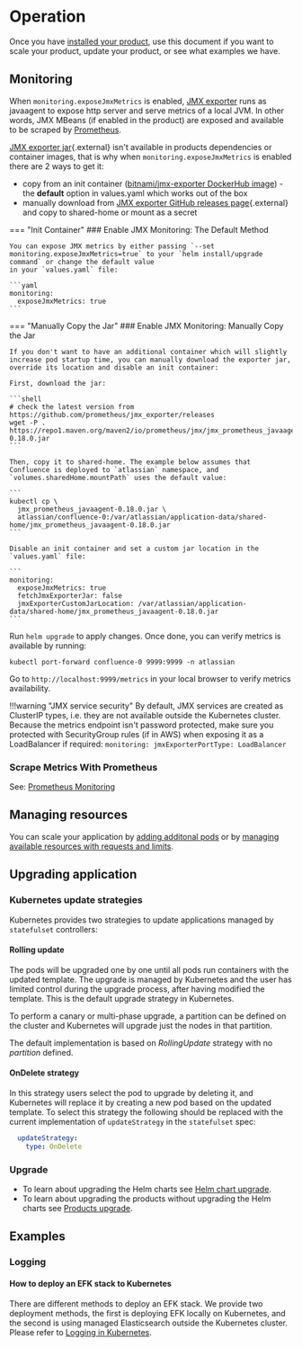 # Operation
Once you have [installed your product](../userguide/INSTALLATION.md), use this document if you want to scale your product, update your product, or see what examples we have.

## Monitoring

When `monitoring.exposeJmxMetrics` is enabled, [JMX exporter](https://github.com/prometheus/jmx_exporter) runs as javaagent to expose http server and serve metrics of a local JVM. In other words, JMX MBeans (if enabled in the product) are exposed and available to be scraped by [Prometheus](https://prometheus.io/).

[JMX exporter jar](https://github.com/prometheus/jmx_exporter){.external} isn't available in products dependencies or container images, that is why when `monitoring.exposeJmxMetrics`
is enabled there are 2 ways to get it:

* copy from an init container ([bitnami/jmx-exporter DockerHub image](https://hub.docker.com/r/bitnami/jmx-exporter)) - the **default** option in values.yaml which works out of the box
* manually download from [JMX exporter GitHub releases page](https://github.com/prometheus/jmx_exporter/tags){.external} and copy to shared-home or mount as a secret


=== "Init Container"
    ### Enable JMX Monitoring: The Default Method

    You can expose JMX metrics by either passing `--set monitoring.exposeJmxMetrics=true` to your `helm install/upgrade command` or change the default value
    in your `values.yaml` file:

    ```yaml
    monitoring:
      exposeJmxMetrics: true
    ```

=== "Manually Copy the Jar"
    ### Enable JMX Monitoring: Manually Copy the Jar

    If you don't want to have an additional container which will slightly increase pod startup time, you can manually download the exporter jar, override its location and disable an init container:

    First, download the jar:

    ```shell
    # check the latest version from https://github.com/prometheus/jmx_exporter/releases
    wget -P . https://repo1.maven.org/maven2/io/prometheus/jmx/jmx_prometheus_javaagent/0.18.0/jmx_prometheus_javaagent-0.18.0.jar
    ```

    Then, copy it to shared-home. The example below assumes that Confluence is deployed to `atlassian` namespace, and `volumes.sharedHome.mountPath` uses the default value:

    ```
    kubectl cp \
      jmx_prometheus_javaagent-0.18.0.jar \
      atlassian/confluence-0:/var/atlassian/application-data/shared-home/jmx_prometheus_javaagent-0.18.0.jar
    ```

    Disable an init container and set a custom jar location in the `values.yaml` file:

    ```
    monitoring:
      exposeJmxMetrics: true
      fetchJmxExporterJar: false
      jmxExporterCustomJarLocation: /var/atlassian/application-data/shared-home/jmx_prometheus_javaagent-0.18.0.jar
    ```

Run `helm upgrade` to apply changes. Once done, you can verify metrics is available by running:

```
kubectl port-forward confluence-0 9999:9999 -n atlassian 
``` 

Go to `http://localhost:9999/metrics` in your local browser to verify metrics availability.

!!!warning "JMX service security"
    By default, JMX services are created as ClusterIP types, i.e. they are not available outside the Kubernetes cluster.
    Because the metrics endpoint isn't password protected, make sure you protected with SecurityGroup rules (if in AWS)
    when exposing it as a LoadBalancer if required:
    ```
    monitoring:
      jmxExporterPortType: LoadBalancer
    ``` 

### Scrape Metrics With Prometheus

See: [Prometheus Monitoring](../examples/monitoring/PROMETHEUS.md)


## Managing resources

You can scale your application by [adding additonal pods](resource_management/RESOURCE_SCALING.md) or by [managing available resources with requests and limits](resource_management/RESOURCE_SCALING.md).

## Upgrading application

### Kubernetes update strategies
Kubernetes provides two strategies to update applications managed by `statefulset` controllers:

#### Rolling update
The pods will be upgraded one by one until all pods run containers with the updated template. The upgrade is managed by 
Kubernetes and the user has limited control during the upgrade process, after having modified the template. This is the default 
upgrade strategy in Kubernetes. 

To perform a canary or multi-phase upgrade, a partition can be defined on the cluster and Kubernetes will upgrade just 
the nodes in that partition. 

The default implementation is based on *RollingUpdate* strategy with no *partition* defined. 

#### OnDelete strategy
In this strategy users select the pod to upgrade by deleting it, and Kubernetes will replace it by creating a new pod
 based on the updated template. To select this strategy the following should be replaced with the current 
 implementation of `updateStrategy` in the `statefulset` spec:

```yaml
  updateStrategy:
    type: OnDelete
```  

### Upgrade

* To learn about upgrading the Helm charts see [Helm chart upgrade](upgrades/HELM_CHART_UPGRADE.md).  
* To learn about upgrading the products without upgrading the Helm charts see [Products upgrade](upgrades/PRODUCTS_UPGRADE.md).


## Examples
### Logging
#### How to deploy an EFK stack to Kubernetes
There are different methods to deploy an EFK stack. We provide two deployment methods, the first is deploying EFK locally on Kubernetes, and the second is using managed Elasticsearch outside the Kubernetes cluster. Please refer to [Logging in Kubernetes](../examples/logging/efk/EFK.md).
